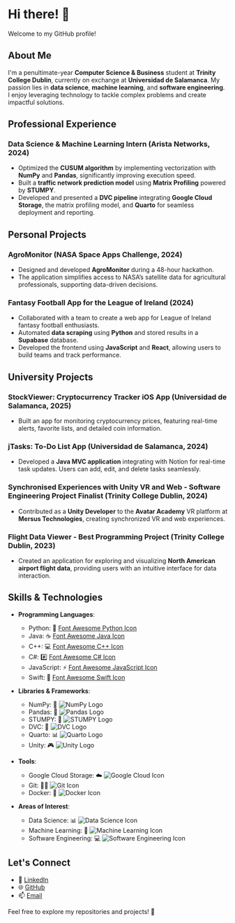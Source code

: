 # Hi there! 👋  
Welcome to my GitHub profile!  

## About Me

I'm a penultimate-year **Computer Science & Business** student at **Trinity College Dublin**, currently on exchange at **Universidad de Salamanca**. My passion lies in **data science**, **machine learning**, and **software engineering**. I enjoy leveraging technology to tackle complex problems and create impactful solutions.  

## Professional Experience  

### **Data Science & Machine Learning Intern** (**Arista Networks**, 2024)  
- Optimized the **CUSUM algorithm** by implementing vectorization with **NumPy** and **Pandas**, significantly improving execution speed.  
- Built a **traffic network prediction model** using **Matrix Profiling** powered by **STUMPY**.  
- Developed and presented a **DVC pipeline** integrating **Google Cloud Storage**, the matrix profiling model, and **Quarto** for seamless deployment and reporting.  

## Personal Projects  

### **AgroMonitor** (NASA Space Apps Challenge, 2024)  
- Designed and developed **AgroMonitor** during a 48-hour hackathon.  
- The application simplifies access to NASA’s satellite data for agricultural professionals, supporting data-driven decisions.  

### **Fantasy Football App for the League of Ireland** (2024)  
- Collaborated with a team to create a web app for League of Ireland fantasy football enthusiasts.  
- Automated **data scraping** using **Python** and stored results in a **Supabase** database.  
- Developed the frontend using **JavaScript** and **React**, allowing users to build teams and track performance.  

## University Projects  

### **StockViewer: Cryptocurrency Tracker iOS App** (**Universidad de Salamanca**, 2025)  
- Built an app for monitoring cryptocurrency prices, featuring real-time alerts, favorite lists, and detailed coin information.  

### **jTasks: To-Do List App** (**Universidad de Salamanca**, 2024)  
- Developed a **Java MVC application** integrating with Notion for real-time task updates. Users can add, edit, and delete tasks seamlessly.  

### **Synchronised Experiences with Unity VR and Web - Software Engineering Project Finalist** (**Trinity College Dublin**, 2024)  
- Contributed as a **Unity Developer** to the **Avatar Academy** VR platform at **Mersus Technologies**, creating synchronized VR and web experiences.  

### **Flight Data Viewer - Best Programming Project** (**Trinity College Dublin**, 2023)  
- Created an application for exploring and visualizing **North American airport flight data**, providing users with an intuitive interface for data interaction.  

## Skills & Technologies  

- **Programming Languages**: 
  - Python: 🐍 [Font Awesome Python Icon](https://fontawesome.com/icons/python?f=brands)
  - Java: ☕ [Font Awesome Java Icon](https://fontawesome.com/icons/java?f=brands)
  - C++: 💻 [Font Awesome C++ Icon](https://fontawesome.com/icons/cplusplus?f=brands)
  - C#: #️⃣ [Font Awesome C# Icon](https://fontawesome.com/icons/c-sharp?f=brands)
  - JavaScript: ⚡ [Font Awesome JavaScript Icon](https://fontawesome.com/icons/js?f=brands)
  - Swift: 🍏 [Font Awesome Swift Icon](https://fontawesome.com/icons/swift?f=brands)

- **Libraries & Frameworks**: 
  - NumPy: 🔢 ![NumPy Logo](https://numpy.org/images/logo.svg)
  - Pandas: 🐼 ![Pandas Logo](https://pandas.pydata.org/static/img/pandas.svg)
  - STUMPY: 🌲 ![STUMPY Logo](https://stumpy.readthedocs.io/en/latest/_images/logo.svg)
  - DVC: 🚚 ![DVC Logo](https://dvc.org/static/img/dvc-logo.svg)
  - Quarto: 📊 ![Quarto Logo](https://quarto.org/docs/images/logo.svg)
  - Unity: 🎮 ![Unity Logo](https://unity.com/favicon.ico)

- **Tools**: 
  - Google Cloud Storage: ☁️ ![Google Cloud Icon](https://material.io/resources/icons/?icon=cloud&style=baseline)
  - Git: 🧑‍💻 ![Git Icon](https://github.com/logos)
  - Docker: 🐳 ![Docker Icon](https://www.docker.com/wp-content/uploads/2022/03/Moby-logo.png)

- **Areas of Interest**: 
  - Data Science: 📊 ![Data Science Icon](https://www.iconfinder.com/icons/2806392/data_graph_science_icon)
  - Machine Learning: 🤖 ![Machine Learning Icon](https://material.io/resources/icons/?icon=memory&style=baseline)
  - Software Engineering: 💻 ![Software Engineering Icon](https://www.iconfinder.com/icons/2905943/computer_engineer_programming_software_developer_icon)

## Let's Connect  

- 💼 [LinkedIn](https://www.linkedin.com/in/radek-dulny-2994b0190/)  
- 🌐 [GitHub](https://github.com/dulnyr)  
- 📫 [Email](mailto:radek.dulny@gmail.com)  

Feel free to explore my repositories and projects! 🚀  

